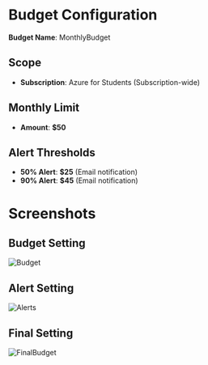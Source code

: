 # Budget Configuration

**Budget Name**: MonthlyBudget  

## Scope  
- **Subscription**: Azure for Students (Subscription-wide)  

## Monthly Limit  
- **Amount**: **$50**  

## Alert Thresholds  
- **50% Alert**: **$25** (Email notification)  
- **90% Alert**: **$45** (Email notification)  

# Screenshots

## Budget Setting
![Budget](https://github.com/user-attachments/assets/6811dcce-e31b-41ae-8267-c64493ac8985)

## Alert Setting
![Alerts](https://github.com/user-attachments/assets/35ce5a9e-b566-4385-a9cf-cb4bb1a2fdac)

## Final Setting
![FinalBudget](https://github.com/user-attachments/assets/4a031595-83c7-45ce-aa81-bf453d529ebd)
